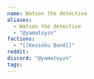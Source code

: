 ```yaml
---
name: Watson the detective
aliases:
  - Watson the detective
  - "@yamatoyzn"
factions:
  - "[[Kessoku Band]]"
reddit: 
discord: "@yamatoyzn"
tags:
---
```

